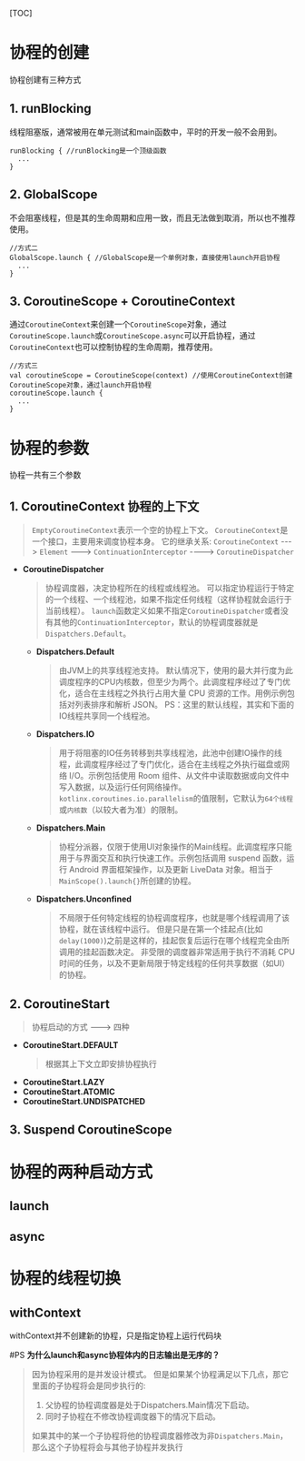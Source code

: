 [TOC]
# 协程的创建
协程创建有三种方式

## 1. runBlocking
线程阻塞版，通常被用在单元测试和main函数中，平时的开发一般不会用到。
```
runBlocking { //runBlocking是一个顶级函数
  ...
}
```
## 2. GlobalScope
不会阻塞线程，但是其的生命周期和应用一致，而且无法做到取消，所以也不推荐使用。
```
//方式二
GlobalScope.launch { //GlobalScope是一个单例对象，直接使用launch开启协程
  ...
}
```
## 3. CoroutineScope + CoroutineContext
通过`CoroutineContext`来创建一个`CoroutineScope`对象，通过`CoroutineScope.launch`或`CoroutineScope.async`可以开启协程，通过`CoroutineContext`也可以控制协程的生命周期，推荐使用。
```
//方式三
val coroutineScope = CoroutineScope(context) //使用CoroutineContext创建CoroutineScope对象，通过launch开启协程
coroutineScope.launch {
  ...
}
```

# 协程的参数
 协程一共有三个参数  
## 1. CoroutineContext 协程的上下文
  > `EmptyCoroutineContext`表示一个空的协程上下文。
  `CoroutineContext`是一个接口，主要用来调度协程本身。
  它的继承关系:
  `CoroutineContext` ---> `Element` ---> 
  `ContinuationInterceptor` ----> `CoroutineDispatcher`

  * **CoroutineDispatcher**
    > 协程调度器，决定协程所在的线程或线程池。
    可以指定协程运行于特定的一个线程、一个线程池，如果不指定任何线程（这样协程就会运行于当前线程）。
    `launch`函数定义如果不指定`CoroutineDispatcher`或者没有其他的`ContinuationInterceptor`，默认的协程调度器就是`Dispatchers.Default`。

    * **Dispatchers.Default**
      > 由JVM上的共享线程池支持。 默认情况下，使用的最大并行度为此调度程序的CPU内核数，但至少为两个。此调度程序经过了专门优化，适合在主线程之外执行占用大量 CPU 资源的工作。用例示例包括对列表排序和解析 JSON。 
      PS：这里的默认线程，其实和下面的IO线程共享同一个线程池。

    * **Dispatchers.IO**
      > 用于将阻塞的IO任务转移到共享线程池，此池中创建IO操作的线程，此调度程序经过了专门优化，适合在主线程之外执行磁盘或网络 I/O。示例包括使用 Room 组件、从文件中读取数据或向文件中写入数据，以及运行任何网络操作。 
      `kotlinx.coroutines.io.parallelism`的值限制，它默认为`64个线程`或`内核数`（以较大者为准）的限制。
    
    * **Dispatchers.Main**
      > 协程分派器，仅限于使用UI对象操作的Main线程。此调度程序只能用于与界面交互和执行快速工作。示例包括调用 suspend 函数，运行 Android 界面框架操作，以及更新 LiveData 对象。相当于`MainScope().launch{}`所创建的协程。

    * **Dispatchers.Unconfined**
      > 不局限于任何特定线程的协程调度程序，也就是哪个线程调用了该协程，就在该线程中运行。
      但是只是在第一个挂起点(比如`delay(1000)`)之前是这样的，挂起恢复后运行在哪个线程完全由所调用的挂起函数决定。
      非受限的调度器非常适用于执行不消耗 CPU 时间的任务，以及不更新局限于特定线程的任何共享数据（如UI）的协程。

## 2. CoroutineStart
  >协程启动的方式 ---> 四种
  * **CoroutineStart.DEFAULT**
    >根据其上下文立即安排协程执行
  * **CoroutineStart.LAZY**
  * **CoroutineStart.ATOMIC**
  * **CoroutineStart.UNDISPATCHED**


## 3. Suspend CoroutineScope

# 协程的两种启动方式
## launch
## async

# 协程的线程切换
## withContext
withContext并不创建新的协程，只是指定协程上运行代码块

#PS
**为什么launch和async协程体内的日志输出是无序的？**
>因为协程采用的是并发设计模式。
但是如果某个协程满足以下几点，那它里面的子协程将会是同步执行的:
>1. 父协程的协程调度器是处于Dispatchers.Main情况下启动。
>2. 同时子协程在不修改协程调度器下的情况下启动。    
>
>如果其中的某一个子协程将他的协程调度器修改为非`Dispatchers.Main`，那么这个子协程将会与其他子协程并发执行

